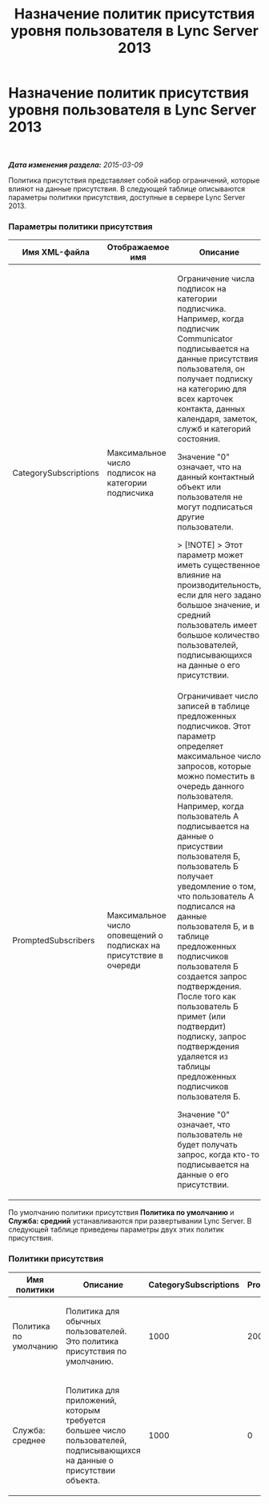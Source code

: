 ﻿---
title: Назначение политик присутствия уровня пользователя в Lync Server 2013
TOCTitle: Назначение политик присутствия уровня пользователя в Lync Server 2013
ms:assetid: fd1097b7-248d-4b78-8c43-456b03257c18
ms:mtpsurl: https://technet.microsoft.com/ru-ru/library/Gg182614(v=OCS.15)
ms:contentKeyID: 49311771
ms.date: 05/19/2016
mtps_version: v=OCS.15
ms.translationtype: HT
---

# Назначение политик присутствия уровня пользователя в Lync Server 2013

 

_**Дата изменения раздела:** 2015-03-09_

Политика присутствия представляет собой набор ограничений, которые влияют на данные присутствия. В следующей таблице описываются параметры политики присутствия, доступные в сервере Lync Server 2013.

### Параметры политики присутствия

<table>
<colgroup>
<col style="width: 20%" />
<col style="width: 20%" />
<col style="width: 20%" />
<col style="width: 20%" />
<col style="width: 20%" />
</colgroup>
<thead>
<tr class="header">
<th>Имя XML-файла</th>
<th>Отображаемое имя</th>
<th>Описание</th>
<th>Тип</th>
<th>Значение</th>
</tr>
</thead>
<tbody>
<tr class="odd">
<td><p>CategorySubscriptions</p></td>
<td><p>Максимальное число подписок на категории подписчика</p></td>
<td><p>Ограничение числа подписок на категории подписчика. Например, когда подписчик Communicator подписывается на данные присутствия пользователя, он получает подписку на категорию для всех карточек контакта, данных календаря, заметок, служб и категорий состояния.</p>
<p>Значение &quot;0&quot; означает, что на данный контактный объект или пользователя не могут подписаться другие пользователи.</p>
<div class="alert">
> [!NOTE]
> Этот параметр может иметь существенное влияние на производительность, если для него задано большое значение, и средний пользователь имеет большое количество пользователей, подписывающихся на данные о его присутствии.

</div></td>
<td><p>Целое число</p></td>
<td><p>0-3000</p></td>
</tr>
<tr class="even">
<td><p>PromptedSubscribers</p></td>
<td><p>Максимальное число оповещений о подписках на присутствие в очереди</p></td>
<td><p>Ограничивает число записей в таблице предложенных подписчиков. Этот параметр определяет максимальное число запросов, которые можно поместить в очередь данного пользователя. Например, когда пользователь А подписывается на данные о присуствии пользователя Б, пользователь Б получает уведомление о том, что пользователь А подписался на данные пользователя Б, и в таблице предложенных подписчиков пользователя Б создается запрос подтверждения. После того как пользователь Б примет (или подтвердит) подписку, запрос подтверждения удаляется из таблицы предложенных подписчиков пользователя Б.</p>
<p>Значение &quot;0&quot; означает, что пользователь не будет получать запрос, когда кто-то подписывается на данные о его присутствии.</p></td>
<td><p>Целое число или маркер</p></td>
<td><p>0-500</p></td>
</tr>
</tbody>
</table>


По умолчанию политики присутствия **Политика по умолчанию** и **Служба: средний** устанавливаются при развертывании Lync Server. В следующей таблице приведены параметры двух этих политик присутствия.

### Политики присутствия

<table>
<colgroup>
<col style="width: 25%" />
<col style="width: 25%" />
<col style="width: 25%" />
<col style="width: 25%" />
</colgroup>
<thead>
<tr class="header">
<th>Имя политики</th>
<th>Описание</th>
<th>CategorySubscriptions</th>
<th>PromptedSubscribers</th>
</tr>
</thead>
<tbody>
<tr class="odd">
<td><p>Политика по умолчанию</p></td>
<td><p>Политика для обычных пользователей. Это политика присутствия по умолчанию.</p></td>
<td><p>1000</p></td>
<td><p>200</p></td>
</tr>
<tr class="even">
<td><p>Служба: среднее</p></td>
<td><p>Политика для приложений, которым требуется большее число пользователей, подписывающихся на данные о присутствии объекта.</p></td>
<td><p>1000</p></td>
<td><p>0</p></td>
</tr>
</tbody>
</table>

